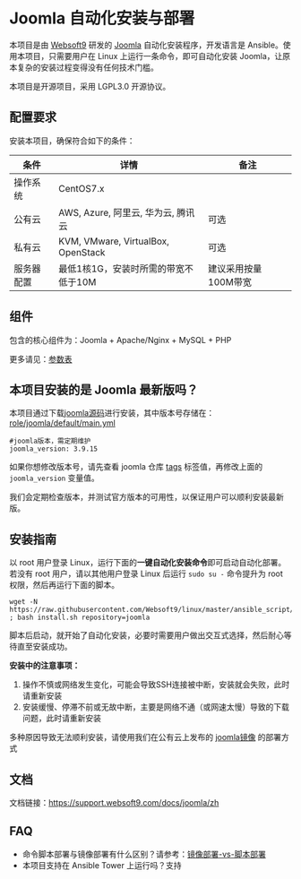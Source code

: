 
# Joomla 自动化安装与部署

本项目是由 [Websoft9](https://www.websoft9.com) 研发的 [Joomla](https://www.joomla.org/) 自动化安装程序，开发语言是 Ansible。使用本项目，只需要用户在 Linux 上运行一条命令，即可自动化安装 Joomla，让原本复杂的安装过程变得没有任何技术门槛。  

本项目是开源项目，采用 LGPL3.0 开源协议。

## 配置要求

安装本项目，确保符合如下的条件：

| 条件       | 详情       | 备注  |
| ------------ | ------------ | ----- |
| 操作系统       | CentOS7.x       |   |
| 公有云| AWS, Azure, 阿里云, 华为云, 腾讯云 | 可选 |
| 私有云|  KVM, VMware, VirtualBox, OpenStack | 可选 |
| 服务器配置 | 最低1核1G，安装时所需的带宽不低于10M |  建议采用按量100M带宽 |

## 组件

包含的核心组件为：Joomla + Apache/Nginx + MySQL + PHP

更多请见：[参数表](/docs/zh/stack-components.md)

## 本项目安装的是 Joomla 最新版吗？

本项目通过下载[joomla源码](https://github.com/joomla/joomla-cms)进行安装，其中版本号存储在：[role/joomla/default/main.yml](/roles/joomla/defaults/main.yml)

```
#joomla版本，需定期维护
joomla_version: 3.9.15
```

如果你想修改版本号，请先查看 joomla 仓库 [tags](https://github.com/joomla/joomla-cms/tags) 标签值，再修改上面的 `joomla_version` 变量值。

我们会定期检查版本，并测试官方版本的可用性，以保证用户可以顺利安装最新版。

## 安装指南

以 root 用户登录 Linux，运行下面的**一键自动化安装命令**即可启动自动化部署。若没有 root 用户，请以其他用户登录 Linux 后运行 `sudo su -` 命令提升为 root 权限，然后再运行下面的脚本。

```
wget -N https://raw.githubusercontent.com/Websoft9/linux/master/ansible_script/install.sh ; bash install.sh repository=joomla
```

脚本后启动，就开始了自动化安装，必要时需要用户做出交互式选择，然后耐心等待直至安装成功。

**安装中的注意事项：**  

1. 操作不慎或网络发生变化，可能会导致SSH连接被中断，安装就会失败，此时请重新安装
2. 安装缓慢、停滞不前或无故中断，主要是网络不通（或网速太慢）导致的下载问题，此时请重新安装

多种原因导致无法顺利安装，请使用我们在公有云上发布的 [joomla镜像](https://apps.websoft9.com/joomla) 的部署方式


## 文档

文档链接：https://support.websoft9.com/docs/joomla/zh

## FAQ

- 命令脚本部署与镜像部署有什么区别？请参考：[镜像部署-vs-脚本部署](https://support.websoft9.com/docs/faq/zh/bz-product.html#镜像部署-vs-脚本部署)
- 本项目支持在 Ansible Tower 上运行吗？支持

